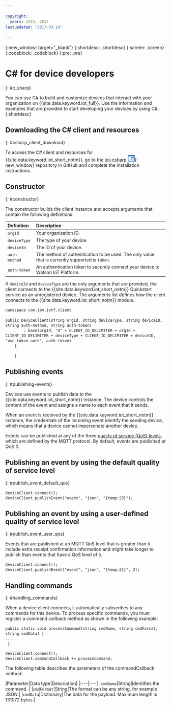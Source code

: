 ```yaml
---

copyright:
  years: 2015, 2017
lastupdated: "2017-03-14"

---
```


{:new_window: target="_blank"}
{:shortdesc: .shortdesc}
{:screen: .screen}
{:codeblock: .codeblock}
{:pre: .pre}


# ﻿C# for device developers
{: #c_sharp}

You can use C# to build and customize devices that interact with your organization on {{site.data.keyword.iot_full}}. Use the information and examples that are provided to start developing your devices by using C#.
{:shortdesc}

## Downloading the C# client and resources
{: #csharp_client_download}

To access the C# client and resources for {{site.data.keyword.iot_short_notm}}, go to the [iot-csharp ![External link icon](../../../../icons/launch-glyph.svg "External link icon")](https://github.com/ibm-watson-iot/iot-csharp){: new_window} repository in GitHub and complete the installation instructions.


## Constructor
{: #constructor}

The constructor builds the client instance and accepts arguments that contain the following definitions:

|Definition |Description |
|:---|:---|
|`orgId`|Your organization ID.|
|`deviceType`|The type of your device.|
|`deviceId` |The ID of your device.|
|`auth-method`   |The method of authentication to be used. The only value that is currently supported is `token`.|
|`auth-token`   |An authentication token to securely connect your device to Watson IoT Platform.|


If `deviceId` and `deviceType` are the only arguments that are provided, the client connects to the {{site.data.keyword.iot_short_notm}} Quickstart service as an unregistered device. The arguments list defines how the client connects to the {{site.data.keyword.iot_short_notm}} module.


```
namespace com.ibm.iotf.client

public DeviceClient(string orgId, string deviceType, string deviceID, string auth-method, string auth-token)
        : base(orgId, "d" + CLIENT_ID_DELIMITER + orgId + CLIENT_ID_DELIMITER + deviceType + CLIENT_ID_DELIMITER + deviceID, "use-token-auth", auth-token)
    {

    }
```

## Publishing events
{: #publishing-events}

Devices use events to publish data to the {{site.data.keyword.iot_short_notm}} instance. The device controls the content of the event and assigns a name to each event that it sends.

When an event is received by the {{site.data.keyword.iot_short_notm}} instance, the credentials of the incoming event identify the sending device, which means that a device cannot impersonate another device.

Events can be published at any of the three [quality of service (QoS) levels](../mqtt.html#managed-devices), which are defined by the MQTT protocol. By default, events are published at QoS 0.


## Publishing an event by using the default quality of service level
{: #publish_event_default_qos}

```
deviceClient.connect();
deviceClient.publishEvent("event", "json", "{temp:23}");
```


## Publishing an event by using a user-defined quality of service level
{: #publish_event_user_qos}

Events that are published at an MQTT QoS level that is greater than `0` include extra receipt confirmation information and might take longer to publish than events that have a QoS level of `0`.


```
deviceClient.connect();
deviceClient.publishEvent("event", "json", "{temp:23}", 2);
```

## Handling commands
{: #handling_commands}

When a device client connects, it automatically subscribes to any commands for this device. To process specific commands, you must register a command callback method as shown in the following example:

```
public static void processCommand(string cmdName, string cmdFormat, string cmdData) {
...
 }
```

```
deviceClient.connect();
deviceClient.commandCallback += processCommand;
```
The following table describes the parameters of the commandCallback method:

|Parameter|Data type|Description|
|:---|:---|
|`cmdName`|String|Identifies the command. |
|`cmdFormat`|String|The format can be any string, for example JSON.|
|`cmdData`|Dictionary|The data for the payload. Maximum length is 131072 bytes.|

